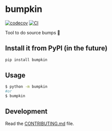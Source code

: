 # bumpkin

[![codecov](https://codecov.io/gh/lucasew/bumpkin/branch/main/graph/badge.svg?token=bumpkin_token_here)](https://codecov.io/gh/lucasew/bumpkin)
[![CI](https://github.com/lucasew/bumpkin/actions/workflows/main.yml/badge.svg)](https://github.com/lucasew/bumpkin/actions/workflows/main.yml)

Tool to do source bumps :jack_o_lantern:

## Install it from PyPI (in the future)

```bash
pip install bumpkin
```

## Usage

```bash
$ python -m bumpkin
#or
$ bumpkin
```

## Development

Read the [CONTRIBUTING.md](CONTRIBUTING.md) file.

